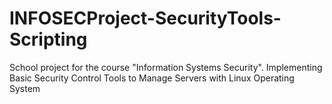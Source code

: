 # INFOSECProject-SecurityTools-Scripting
School project for the course "Information Systems Security". Implementing Basic Security Control Tools to Manage Servers with Linux Operating System
